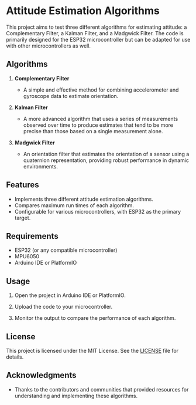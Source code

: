 # Attitude Estimation Algorithms

This project aims to test three different algorithms for estimating attitude: a Complementary Filter, a Kalman Filter, and a Madgwick Filter. The code is primarily designed for the ESP32 microcontroller but can be adapted for use with other microcontrollers as well.

## Algorithms

1. **Complementary Filter**
   - A simple and effective method for combining accelerometer and gyroscope data to estimate orientation.

2. **Kalman Filter**
   - A more advanced algorithm that uses a series of measurements observed over time to produce estimates that tend to be more precise than those based on a single measurement alone.

3. **Madgwick Filter**
   - An orientation filter that estimates the orientation of a sensor using a quaternion representation, providing robust performance in dynamic environments.

## Features

- Implements three different attitude estimation algorithms.
- Compares maximum run times of each algorithm.
- Configurable for various microcontrollers, with ESP32 as the primary target.

## Requirements

- ESP32 (or any compatible microcontroller)
- MPU6050
- Arduino IDE or PlatformIO

## Usage

1. Open the project in Arduino IDE or PlatformIO.

2. Upload the code to your microcontroller.

3. Monitor the output to compare the performance of each algorithm.

## License

This project is licensed under the MIT License. See the [LICENSE](LICENSE) file for details.

## Acknowledgments

- Thanks to the contributors and communities that provided resources for understanding and implementing these algorithms.
